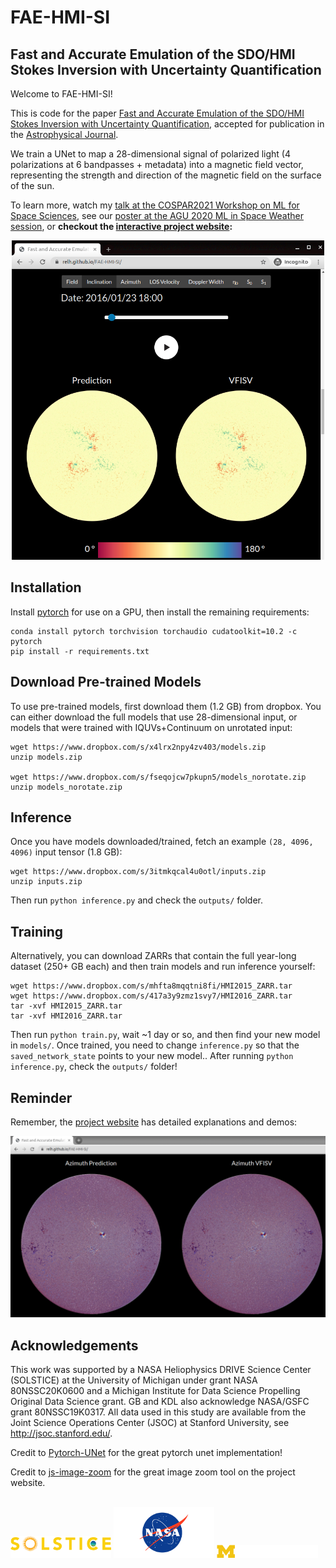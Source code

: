 # FAE-HMI-SI
## Fast and Accurate Emulation of the SDO/HMI Stokes Inversion with Uncertainty Quantification

Welcome to FAE-HMI-SI! 

This is code for the paper [Fast and Accurate Emulation of the SDO/HMI Stokes Inversion with Uncertainty Quantification](https://arxiv.org/abs/2103.17273), 
accepted for publication in the [Astrophysical Journal](https://iopscience.iop.org/journal/0004-637X).

We train a UNet to map a 28-dimensional signal of polarized light (4 polarizations at 6 bandpasses + metadata) into a magnetic field vector,
representing the strength and direction of the magnetic field on the surface of the sun.

To learn more, watch my [talk at the COSPAR2021 Workshop on ML for Space Sciences](https://www.youtube.com/watch?v=cEKR05TyDjg&list=PLJ6DM-dKMZKe1espIcO89lfO0ABtIaLMG&index=14),
see our [poster at the AGU 2020 ML in Space Weather session](https://agu.confex.com/agu/fm20/meetingapp.cgi/Paper/684287), 
or **checkout the [interactive project website](https://relh.github.io/FAE-HMI-SI/):**

<p align="center">
<img src="./website/assets/website_screengrab_2.png" alt="project website screengrab" width="500"/>
</p>

## Installation 

Install [pytorch](pytorch.org) for use on a GPU, then install the remaining requirements:

```
conda install pytorch torchvision torchaudio cudatoolkit=10.2 -c pytorch
pip install -r requirements.txt
```

## Download Pre-trained Models 

To use pre-trained models, first download them (1.2 GB) from dropbox.
You can either download the full models that use 28-dimensional input, or models that were trained with IQUVs+Continuum on unrotated input:

```
wget https://www.dropbox.com/s/x4lrx2npy4zv403/models.zip
unzip models.zip

wget https://www.dropbox.com/s/fseqojcw7pkupn5/models_norotate.zip
unzip models_norotate.zip
```

## Inference

Once you have models downloaded/trained, fetch an example `(28, 4096, 4096)` input tensor (1.8 GB):

```
wget https://www.dropbox.com/s/3itmkqcal4u0otl/inputs.zip
unzip inputs.zip
```

Then run `python inference.py` and check the `outputs/` folder.

## Training

Alternatively, you can download ZARRs that contain the full year-long dataset (250+ GB each) and then train models and run inference yourself:

```
wget https://www.dropbox.com/s/mhfta8mqqtni8fi/HMI2015_ZARR.tar
wget https://www.dropbox.com/s/417a3y9zmz1svy7/HMI2016_ZARR.tar
tar -xvf HMI2015_ZARR.tar
tar -xvf HMI2016_ZARR.tar
```

Then run `python train.py`, wait ~1 day or so, and then find your new model in `models/`.
Once trained, you need to change `inference.py` so that the `saved_network_state` points to your new model..
After running `python inference.py`, check the `outputs/` folder!

## Reminder 

Remember, the [project website](https://relh.github.io/FAE-HMI-SI/) has detailed explanations and demos:

<p align="center">
<img src="./website/assets/website_screengrab.png" alt="reminder project website screengrab" width="600"/>
</p>

## Acknowledgements

This work was supported by a NASA Heliophysics DRIVE Science Center (SOLSTICE) at the University of Michigan under grant NASA 80NSSC20K0600 and a Michigan Institute for Data Science Propelling Original Data Science grant.  GB and KDL also acknowledge NASA/GSFC grant 80NSSC19K0317.  All data used in this study are available from the Joint Science Operations Center (JSOC) at Stanford University, see http://jsoc.stanford.edu/.

Credit to [Pytorch-UNet](https://github.com/milesial/Pytorch-UNet) for the great pytorch unet implementation!

Credit to [js-image-zoom](https://github.com/malaman/js-image-zoom) for the great image zoom tool on the project website.

<br><img src='./website/assets/solstice.png' width="32%">
<img src='./website/assets/nasa-logo-web-rgb.png' width="32%">
<img src='./website/assets/MIDASsignature-acronym-white.png' width="32%">
